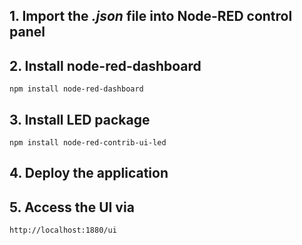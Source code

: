 ## 1. Import the _.json_ file into Node-RED control panel

## 2. Install node-red-dashboard
`npm install node-red-dashboard`

## 3. Install LED package
`npm install node-red-contrib-ui-led`

## 4. Deploy the application

## 5. Access the UI via 
`http://localhost:1880/ui`
